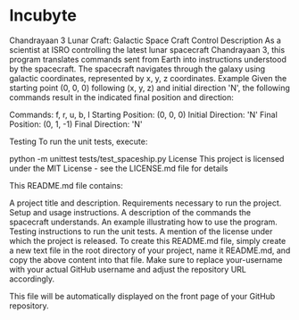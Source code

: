 # Incubyte


Chandrayaan 3 Lunar Craft: Galactic Space Craft Control
Description
As a scientist at ISRO controlling the latest lunar spacecraft Chandrayaan 3, this program translates commands sent from Earth into instructions understood by the spacecraft. The spacecraft navigates through the galaxy using galactic coordinates, represented by x, y, z coordinates.
Example
Given the starting point (0, 0, 0) following (x, y, z) and initial direction 'N', the following commands result in the indicated final position and direction:

Commands: f, r, u, b, l
Starting Position: (0, 0, 0)
Initial Direction: 'N'
Final Position: (0, 1, -1)
Final Direction: 'N'

Testing
To run the unit tests, execute:

python -m unittest tests/test_spaceship.py
License
This project is licensed under the MIT License - see the LICENSE.md file for details

This README.md file contains:

A project title and description.
Requirements necessary to run the project.
Setup and usage instructions.
A description of the commands the spacecraft understands.
An example illustrating how to use the program.
Testing instructions to run the unit tests.
A mention of the license under which the project is released.
To create this README.md file, simply create a new text file in the root directory of your project, name it README.md, and copy the above content into that file. Make sure to replace your-username with your actual GitHub username and adjust the repository URL accordingly.

This file will be automatically displayed on the front page of your GitHub repository.
